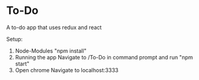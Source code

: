 # To-Do
A to-do app that uses redux and react

Setup:
  1. Node-Modules
    "npm install"
  2. Running the app
    Navigate to /To-Do in command prompt and run "npm start"
  3. Open chrome
    Navigate to localhost:3333

